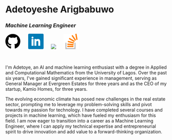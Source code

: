 # Adetoyeshe Arigbabuwo
### *Machine Learning Engineer* 
[![Github](icons/github.svg "Princegbabuwo Github")](https://github.com/princegbabuwo)
&nbsp;&nbsp;&nbsp;&nbsp;
[![Linkedin](icons/linkedin.svg "Princegbabuwo Linkedin")](https://www.linkedin.com/in/toyebrainz)
&nbsp;&nbsp;&nbsp;&nbsp;
<img src='https://upload.wikimedia.org/wikipedia/commons/7/7c/Kaggle_logo.png' height='24'>
&nbsp;&nbsp;&nbsp;&nbsp;
[![Stackoverflow](icons/stackoverflow.svg "Princegbabuwo Stackoverflow")](https://stackoverflow.com/users/10446949/toye-brainz?tab=profile)
&nbsp;&nbsp;&nbsp;&nbsp;

<!--[![Kaggle](https://upload.wikimedia.org/wikipedia/commons/7/7c/Kaggle_logo.png "Princegbabuwo Linkedin")](https://www.kaggle.com/adetoyeshearigbabuwo)-->

<br>

I'm Adetoye, an AI and machine learning enthusiast with a degree in Applied and Computational Mathematics from the University of Lagos. Over the past six years, I've gained significant experience in management, serving as General Manager at Evergreen Estates for three years and as the CEO of my startup, Kamio Homes, for three years.

The evolving economic climate has posed new challenges in the real estate sector, prompting me to leverage my problem-solving skills and pivot towards my passion for technology. I have completed several courses and projects in machine learning, which have fueled my enthusiasm for this field. I am now eager to transition into a career as a Machine Learning Engineer, where I can apply my technical expertise and entrepreneurial spirit to drive innovation and add value to a forward-thinking organization.

<!--
## Completed Courses
* [Introduction to Machine Learning - Kaggle](https://www.kaggle.com/learn/certification/adetoyeshearigbabuwo/intro-to-machine-learning)

* [Introduction to Machine Learning - AWS](https://drive.google.com/file/d/1mmU3nTjaUeYOo2odR4GfeB1OGh8EPhbe/view?usp=drive_link)

* [Data Cleaning - Kaggle](https://www.kaggle.com/learn/certification/adetoyeshearigbabuwo/data-cleaning)

* [Data Visualization - Kaggle](https://www.kaggle.com/learn/certification/adetoyeshearigbabuwo/data-visualization)

* [Feature Engineering - Kaggle](https://www.kaggle.com/learn/certification/adetoyeshearigbabuwo/feature-engineering)

* [Artificial Intelligence and Machine Learning Fundamentals](https://www.udemy.com/certificate/UC-41d45651-33b3-4569-8cc3-c38b0f5bfc89/)

* [Introduction to Deep Learning - Kaggle](https://www.kaggle.com/learn/certification/adetoyeshearigbabuwo/intro-to-deep-learning)

* [Neural Networks and Deep Learning - DeepLearning.AI](https://www.coursera.org/account/accomplishments/records/CWXK45GT9C9J)

* [Computer Vision - Kaggle](https://www.kaggle.com/learn/certification/adetoyeshearigbabuwo/computer-vision)

* [Foundations of Prompt Engineering - AWS](https://drive.google.com/file/d/1tbD056rcv_A87qx6-QxAnX9-WBicZSCZ/view?usp=drive_link)

* [AWS Amazon Bedrock](https://drive.google.com/file/d/10etOp-Gkg061r1fIH-zFp2yKw5mQ7wXY/view?usp=drive_link)

* [Introduction to Amazon SageMaker](https://drive.google.com/file/d/19fKGG3vuc3QzLqD5jZTH9-XbjNBMJQsv/view?usp=drive_link)

* [Building Language Models on AWS](https://drive.google.com/file/d/18AvJ4IsSW0viSZPOksXZYoDK7JPQTjXA/view?usp=drive_link)

* [Time Series](https://www.kaggle.com/learn/time-series)

* [Introduction to Game AI and Reinforcement Learning - Kaggle](https://www.kaggle.com/learn/certification/adetoyeshearigbabuwo/intro-to-game-ai-and-reinforcement-learning)

* [Geospatial Analysis - Kaggle](https://www.kaggle.com/learn/certification/adetoyeshearigbabuwo/geospatial-analysis)

* [Advanced SQL - Kaggle](https://www.kaggle.com/learn/certification/adetoyeshearigbabuwo/advanced-sql)

* [Introduction to AI Ethics - Kaggle](https://www.kaggle.com/learn/certification/adetoyeshearigbabuwo/intro-to-ai-ethics)

* [Machine Learning Explainability - Kaggle](https://www.kaggle.com/learn/certification/adetoyeshearigbabuwo/machine-learning-explainability)

* [Nature of intelligence - Udemy](https://www.udemy.com/certificate/UC-1f5b8821-780d-4a5e-9d20-501c66538af3/)




# Technology Stacks & Tools
## Operating Systems:
![Windows](icons/Microsoft_logo.svg "Windows")
&nbsp;&nbsp;&nbsp;&nbsp;
![MacOS](icons/osx.svg "MacOS")
&nbsp;&nbsp;&nbsp;&nbsp;
![Linus](icons/Linux_Logo_in_Linux_Libertine_Font.svg "Linux")
<br>

## Computer Languages:
![HTML](icons/HTML5_logo_and_wordmark.svg "HTML")
&nbsp;&nbsp;&nbsp;&nbsp;
![CSS](icons/CSS3_logo_and_wordmark.svg "CSS")
&nbsp;&nbsp;&nbsp;&nbsp;
![Javascript](icons/Unofficial_JavaScript_logo_2.svg "Javascript")
&nbsp;&nbsp;&nbsp;&nbsp;
![C](icons/C_Programming_Language.svg "C")
&nbsp;&nbsp;&nbsp;&nbsp;
![C++](icons/ISO_C++_Logo.svg "C++")
&nbsp;&nbsp;&nbsp;&nbsp;
![C#](icons/Logo_C_sharp.svg "C#")
&nbsp;&nbsp;&nbsp;&nbsp;
![Java](icons/java.svg "Java")
&nbsp;&nbsp;&nbsp;&nbsp;
![Php](icons/new-php-logo.svg "Php")
&nbsp;&nbsp;&nbsp;&nbsp;
![Python](icons/python-vertical.svg "Python")
&nbsp;&nbsp;&nbsp;&nbsp;
![Visual Basic](icons/VB.NET_Logo.svg "Visual Basic")
<br>

## Database Engines:
![PostgreSQL](icons/postgresql-horizontal.svg "Postgresql")
&nbsp;&nbsp;
![MySQL](icons/mysql-official.svg "MySQL")
&nbsp;&nbsp;&nbsp;&nbsp;
![SQLite](icons/SQLite370.svg "SQLite")
&nbsp;&nbsp;&nbsp;&nbsp;
![MongoDB](icons/MongoDB_Logo.svg "MongoDB")


## Frameworks:
![Django](icons/django-logo-negative.svg "Django")
&nbsp;&nbsp;
![Express](icons/express.js_Logo.svg "Express")
&nbsp;&nbsp;
![Laraavel](icons/Laravel.svg "Laravel")
&nbsp;&nbsp;&nbsp;&nbsp;
![CodeIgniter](icons/CodeIgniter_Logo.svg "CodeIgniter")
&nbsp;&nbsp;&nbsp;&nbsp;
![React](icons/React-icon.svg "React")
&nbsp;&nbsp;&nbsp;&nbsp;
![Angular](icons/angular.svg "Angular")
&nbsp;&nbsp;
![.Net](icons/Microsoft_.NET_logo.svg ".Net")
&nbsp;&nbsp;
![Next.js](icons/Nextjs-logo.svg "Next.js")
&nbsp;&nbsp;&nbsp;&nbsp;
![Svelte](icons/Svelte_Logo.svg "Svelte")
&nbsp;&nbsp;&nbsp;&nbsp;
![Vue.js](icons/Vue.js_Logo_2.svg "Vue.js")
<br><br>

## Other Tools:
![AWS](icons/Amazon_Web_Services_Logo.svg "Amazon Web Services")
&nbsp;&nbsp;
![Google Cloud](icons/Google_Cloud_logo.svg "Google Cloud")
&nbsp;&nbsp;&nbsp;&nbsp;
![Azure](icons/Microsoft_Azure_Logo.svg "Microsoft Azure")
&nbsp;&nbsp;&nbsp;&nbsp;
![Git](icons/Git-Icon-1788C.svg "Git")
&nbsp;&nbsp;
![GitHub](icons/github-mark.svg "GitHub")
&nbsp;&nbsp;&nbsp;&nbsp;
-->


